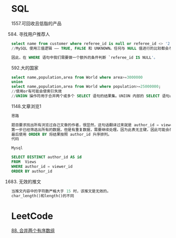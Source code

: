 # SQL

1557.可回收且低脂的产品

584. 寻找用户推荐人

````sql
select name from customer where referee_id is null or referee_id <> '2' ;
//MySQL 使用三值逻辑 —— TRUE, FALSE 和 UNKNOWN。任何与 NULL 值进行的比较都会与第三种值 UNKNOWN 做比较。这个“任何值”包括 NULL 本身！这就是为什么 MySQL 提供 IS NULL 和 IS NOT NULL 两种操作来对 NULL 特殊判断。

因此，在 WHERE 语句中我们需要做一个额外的条件判断 `referee_id IS NULL'。
````

592.大的国家

```sql
select name,population,area from World where area>=3000000 
union
select name,population,area from World where population>=25000000;
//使用or有可能会使索引失效
//UNION 操作符用于合并两个或多个 SELECT 语句的结果集。UNION 内部的 SELECT 语句必须拥有相同数量的列。列也必须拥有相似的数据类型。同时，每条 SELECT 语句中的列的顺序必须相同。
```

1148.文章浏览1

```sql
思路

题目要求找出所有浏览过自己文章的作者，很显然，这句话翻译过来就是 author_id = viewer_id。
第一步已经筛选出所有的数据，但是有重复数据，需要继续处理。因为此表无主键，因此可能会存在重复行，所以我们要对结果去重，使用 DISTINCT 即可。
最后使用 ORDER BY 将结果按照 author_id 升序排列。
代码

Mysql

SELECT DISTINCT author_id AS id
FROM  Views
WHERE author_id = viewer_id
ORDER BY author_id
```

1683. 无效的推文

```sql
当推文内容中的字符数严格大于 15 时，该推文是无效的。
char_length()和length()的不同
```

# LeetCode

[88. 合并两个有序数组](https://leetcode.cn/problems/merge-sorted-array/)

